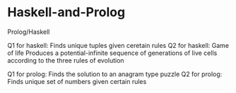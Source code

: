 # Haskell-and-Prolog
Prolog/Haskell

Q1 for haskell:
Finds unique tuples given ceretain rules
Q2 for haskell:
Game of life
Produces a potential-infinite sequence of generations of live cells according to the three rules of evolution

Q1 for prolog:
Finds the solution to an anagram type puzzle
Q2 for prolog:
Finds unique set of numbers given certain rules
